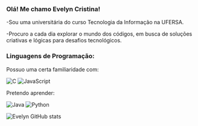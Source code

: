 ### Olá! Me chamo Evelyn Cristina! 
-Sou uma universitária do curso Tecnologia da Informação na UFERSA.

-Procuro a cada dia explorar o mundo dos códigos, em busca de soluções criativas e lógicas para desafios tecnológicos.

### Linguagens de Programação:
 Possuo uma certa familiaridade com:
 
 ![C](https://img.shields.io/badge/c-%2300599C.svg?style=for-the-badge&logo=c&logoColor=white)
 ![JavaScript](https://img.shields.io/badge/javascript-%23323330.svg?style=for-the-badge&logo=javascript&logoColor=%23F7DF1E)

 Pretendo aprender:
 
 ![Java](https://img.shields.io/badge/java-%23ED8B00.svg?style=for-the-badge&logo=openjdk&logoColor=white)
  ![Python](https://img.shields.io/badge/python-3670A0?style=for-the-badge&logo=python&logoColor=ffdd54)
  

![Evelyn GitHub stats](https://github-readme-stats.vercel.app/api?username=EvelynAires&show_icons=true&theme=radical)


  
